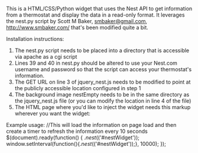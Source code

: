 This is a HTML/CSS/Python widget that uses the Nest API to get information from a thermostat and display the data in a read-only format. It leverages the nest.py script by Scott M Baker, smbaker@gmail.com, http://www.smbaker.com/ that's been modified quite a bit.

Installation instructions:
1. The nest.py script needs to be placed into a directory that is accessible via apache as a cgi script
2. Lines 39 and 40 in nest.py should be altered to use your Nest.com username and password so that the script can access your thermostat's information.
2. The GET URL on line 3 of jquery_nest.js needs to be modified to point at the publicly accessible location configured in step 1
3. The background image nestEmpty needs to be in the same directory as the jquery_nest.js file (or you can modify the location in line 4 of the file)
4. The HTML page where you'd like to inject the widget needs this markup wherever you want the widget: <div id="nestWidget"></div>

Example usage:
//This will load the information on page load and then create a timer to refresh the information every 10 seconds
$(document).ready(function() {
    $.nest($('#nestWidget'));
    window.setInterval(function(){$.nest($('#nestWidget'));}, 10000);
});